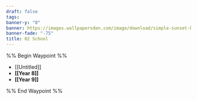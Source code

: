 ```yaml
---
draft: false
tags:
banner-y: "0"
banner: https://images.wallpapersden.com/image/download/simple-sunset-hd-digital_bG1paWeUmZqaraWkpJRobWllrWdma2U.jpg
banner-fade: "-75"
title: 02 School
---
```

%% Begin Waypoint %%
- [[Untitled]]
- **[[Year 8]]**
- **[[Year 9]]**

%% End Waypoint %%
